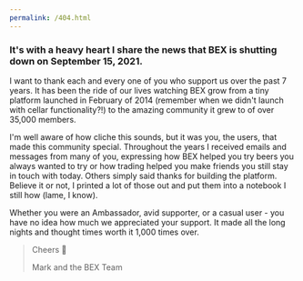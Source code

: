 ```yaml
---
permalink: /404.html
---
```

### It's with a heavy heart I share the news that BEX is shutting down on September 15, 2021.

I want to thank each and every one of you who support us over the past 7 years. It has been the ride of our lives watching BEX grow from a tiny platform launched in February of 2014 (remember when we didn't launch with cellar functionality?!) to the amazing community it grew to of over 35,000 members.

I'm well aware of how cliche this sounds, but it was you, the users, that made this community special. Throughout the years I received emails and messages from many of you, expressing how BEX helped you try beers you always wanted to try or how trading helped you make friends you still stay in touch with today. Others simply said thanks for building the platform. Believe it or not, I printed a lot of those out and put them into a notebook I still how (lame, I know). 

Whether you were an Ambassador, avid supporter, or a casual user - you have no idea how much we appreciated your support. It made all the long nights and thought times worth it 1,000 times over.

> Cheers 🍻
> 
> Mark and the BEX Team
